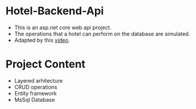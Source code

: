# Hotel-Backend-Api

- This is an asp.net core web api project.
- The operations that a hotel can perform on the database are simulated.
- Adapted by this [video](https://www.youtube.com/watch?v=3NMWrykkRYY&list=PLpiXyP9d3U1q251izX5xLHctZEmb8REr_&index=6).

# Project Content

- Layered arhitecture
- CRUD operations
- Entity framework
- MsSql Database
